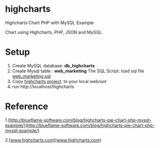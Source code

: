 highcharts
==========

Highcharts Chart PHP with MySQL Example

Chart using Highcharts, PHP, JSON and MySQL.

Setup
=====
 1. Create MySQL database:  **db_highcharts**
 2. Create Mysql table : **web_marketing**
 The SQL Script: load sql file [web_marketing.sql](https://github.com/pesima/highcharts/blob/master/db_highcharts.sql).
 3. Copy  [highcharts project](https://github.com/pesima/highcharts/archive/master.zip). to your local webroot
 4. run http://localhost/highcharts
 
Reference
=========

1.[http://blueflame-software.com/blog/highcharts-pie-chart-php-mysql-example/](http://blueflame-software.com/blog/highcharts-pie-chart-php-mysql-example/)

2.[www.highcharts.com](www.highcharts.com)
 

